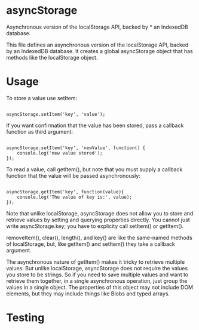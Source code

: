 asyncStorage
============

Asynchronous version of the localStorage API, backed by * an IndexedDB database.

This file defines an asynchronous version of the localStorage API, backed by an IndexedDB database. It creates a global
asyncStorage object that has methods like the localStorage object.

Usage
==========

To store a value use setItem:

<code javascript>
asyncStorage.setItem('key', 'value');
</code>

If you want confirmation that the value has been stored, pass a callback function as third argument:

<code javascript>
asyncStorage.setItem('key', 'newValue', function() {
    console.log('new value stored');
});
</code>

To read a value, call getItem(), but note that you must supply a callback function that the value will be passed asynchronously:

<code javascript>
asyncStorage.getItem('key', function(value){
    console.log('The value of key is:', value);
});
</code>

Note that unlike localStorage, asyncStorage does not allow you to store and retrieve values by setting and querying 
properties directly. You cannot just write asyncStorage.key; you have to explicity call setItem() or getItem().

removeItem(), clear(), length(), and key() are like the same-named methods of localStorage, but, like getItem() and
setItem() they take a callback argument.

The asynchronous nature of getItem() makes it tricky to retrieve multiple values. But unlike localStorage, asyncStorage
does not require the values you store to be strings. So if you need to save multiple values and want to retrieve them
together, in a single asynchronous operation, just group the values in a single object. The properties of this object
may not include DOM elements, but they may include things like Blobs and typed arrays.

Testing
====
